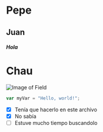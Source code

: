 # Pepe
## Juan
##### Hola
# Chau
![Image of Field](https://tse2.mm.bing.net/th?id=OIP.QQn9Ul2WrzBpfN9Y-fqi7gHaEa&pid=Api&P=0&h=180)
``` javascript
var myVar = "Hello, world!";
```
- [x] Tenía que hacerlo en este archivo
- [x] No sabía
- [ ] Estuve mucho tiempo buscandolo
